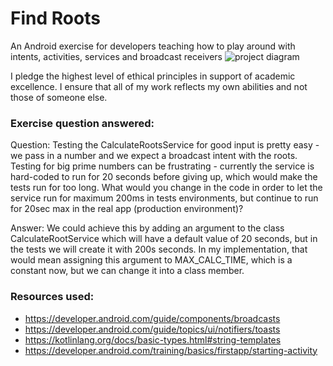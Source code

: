 # Find Roots

An Android exercise for developers teaching how to play around with intents, activities, services and broadcast receivers
![project diagram](project_diagram.png)

I pledge the highest level of ethical principles in support of academic excellence.
I ensure that all of my work reflects my own abilities and not those of someone else.


### Exercise question answered:
Question:
Testing the CalculateRootsService for good input is pretty easy - we pass in a number and we expect a broadcast intent with the roots.
Testing for big prime numbers can be frustrating - currently the service is hard-coded to run for 20 seconds before giving up, which would make the tests run for too long.
What would you change in the code in order to let the service run for maximum 200ms in tests environments, but continue to run for 20sec max in the real app (production environment)?

Answer:
We could achieve this by adding an argument to the class CalculateRootService which will have 
a default value of 20 seconds, but in the tests we will create it with 200s seconds.
In my implementation, that would mean assigning this argument to MAX_CALC_TIME, which is a constant now, but we can change it into a class member.


### Resources used:
* https://developer.android.com/guide/components/broadcasts
* https://developer.android.com/guide/topics/ui/notifiers/toasts
* https://kotlinlang.org/docs/basic-types.html#string-templates
* https://developer.android.com/training/basics/firstapp/starting-activity